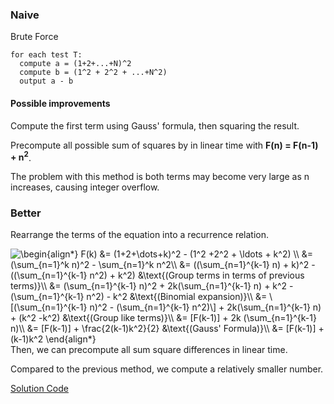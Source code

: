 ### Naive

Brute Force
```
for each test T:
  compute a = (1+2+...+N)^2
  compute b = (1^2 + 2^2 + ...+N^2)
  output a - b
```

#### Possible improvements
Compute the first term using Gauss' formula, then squaring the result.

Precompute all possible sum of squares by in linear time with **F(n) = F(n-1) + n<sup>2</sup>**.

The problem with this method is both terms may become very large as n increases, causing integer overflow.

### Better
Rearrange the terms of the equation into a recurrence relation. 
<div>
  <img src="https://latex.codecogs.com/gif.latex?\dpi{120}&space;\bg_white&space;\begin{align*}&space;F(k)&space;&=&space;(1&plus;2&plus;\dots&plus;k)^2&space;-&space;(1^2&space;&plus;2^2&space;&plus;&space;\ldots&space;&plus;&space;k^2)&space;\\&space;&=&space;(\sum_{n=1}^k&space;n)^2&space;-&space;\sum_{n=1}^k&space;n^2\\&space;&=&space;((\sum_{n=1}^{k-1}&space;n)&space;&plus;&space;k)^2&space;-&space;((\sum_{n=1}^{k-1}&space;n^2)&space;&plus;&space;k^2)&space;&\text{(Group&space;in&space;terms&space;of&space;previous&space;terms)}\\&space;&=&space;(\sum_{n=1}^{k-1}&space;n)^2&space;&plus;&space;2k(\sum_{n=1}^{k-1}&space;n)&space;&plus;&space;k^2&space;-&space;(\sum_{n=1}^{k-1}&space;n^2)&space;-&space;k^2&space;&\text{(Binomial&space;expansion)}\\&space;&=&space;\[(\sum_{n=1}^{k-1}&space;n)^2&space;-&space;(\sum_{n=1}^{k-1}&space;n^2)\]&space;&plus;&space;2k(\sum_{n=1}^{k-1}&space;n)&space;&plus;&space;(k^2&space;-k^2)&space;&\text{(Group&space;like&space;terms)}\\&space;&=&space;[F(k-1)]&space;&plus;&space;2k&space;(\sum_{n=1}^{k-1}&space;n)\\&space;&=&space;[F(k-1)]&space;&plus;&space;\frac{2(k-1)k^2}{2}&space;&\text{(Gauss'&space;Formula)}\\&space;&=&space;[F(k-1)]&space;&plus;&space;(k-1)k^2&space;\end{align*}" title="\begin{align*} F(k) &= (1+2+\dots+k)^2 - (1^2 +2^2 + \ldots + k^2) \\ &= (\sum_{n=1}^k n)^2 - \sum_{n=1}^k n^2\\ &= ((\sum_{n=1}^{k-1} n) + k)^2 - ((\sum_{n=1}^{k-1} n^2) + k^2) &\text{(Group terms in terms of previous terms)}\\ &= (\sum_{n=1}^{k-1} n)^2 + 2k(\sum_{n=1}^{k-1} n) + k^2 - (\sum_{n=1}^{k-1} n^2) - k^2 &\text{(Binomial expansion)}\\ &= \[(\sum_{n=1}^{k-1} n)^2 - (\sum_{n=1}^{k-1} n^2)\] + 2k(\sum_{n=1}^{k-1} n) + (k^2 -k^2) &\text{(Group like terms)}\\ &= [F(k-1)] + 2k (\sum_{n=1}^{k-1} n)\\ &= [F(k-1)] + \frac{2(k-1)k^2}{2} &\text{(Gauss' Formula)}\\ &= [F(k-1)] + (k-1)k^2 \end{align*}" />
</div>
Then, we can precompute all sum square differences in linear time.


Compared to the previous method, we compute a relatively smaller number.

[Solution Code](https://github.com/zhaohanson1/project_euler_plus/blob/master/006%20-%20Sum%20square%20difference/solution.py)
